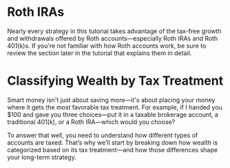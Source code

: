 # Roth IRAs

Nearly every strategy in this tutorial takes advantage of the tax-free growth and withdrawals offered by Roth accounts—especially Roth IRAs and Roth 401(k)s. If you're not familiar with how Roth accounts work, be sure to review the section later in the tutorial that explains them in detail.

# Classifying Wealth by Tax Treatment

Smart money isn't just about saving more—it's about placing your money where it gets the most favorable tax treatment. For example, if I handed you $100 and gave you three choices—put it in a taxable brokerage account, a traditional 401(k), or a Roth IRA—which would you choose?

To answer that well, you need to understand how different types of accounts are taxed. That’s why we’ll start by breaking down how wealth is categorized based on its tax treatment—and how those differences shape your long-term strategy.
